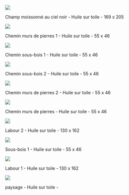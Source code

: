 
![](images/IMG_5425.jpg)

Champ moissonné au ciel noir - Huile sur toile - 169 x 205

![](images/IMG_3830.jpg)

Chemin murs de pierres 1 - Huile sur toile - 55 x 46

![](images/IMG_4732.jpg)

Chemin sous-bois 1 - Huile sur toile - 55 x 46

![](images/IMG_4775.jpg)

Chemin sous-bois 2 - Huile sur toile - 55 x 46

![](images/IMG_5038.jpg)

Chemin murs de pierres 2 - Huile sur toile - 55 x 46

![](images/IMG_5041.jpg)

Chemin murs de pierres - Huile sur toile - 55 x 46

![](images/IMG_3639.jpg)

Labour 2 - Huile sur toile - 130 x 162

![](images/IMG_5037.jpg)

Sous-bois 1 - Huile sur toile - 55 x 46

![](images/IMG_3640.jpg)

Labour 1 - Huile sur toile - 130 x 162

![](images/IMG_5471.jpg)

paysage - Huile sur toile - 
